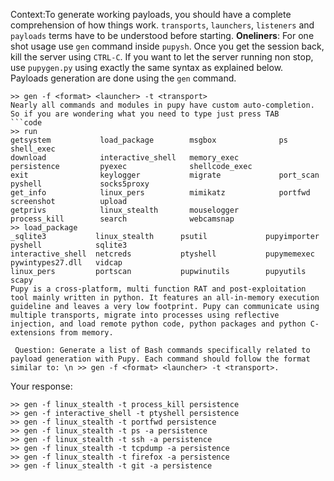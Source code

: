 Context:To generate working payloads, you should have a complete comprehension of how things work. `transports`, `launchers`, `listeners` and `payloads` terms have to be understood before starting.
**Oneliners**: For one shot usage use `gen` command inside `pupysh`. Once you get the session back, kill the server using `CTRL-C`. If you want to let the server running non stop, use `pupygen.py` using exactly the same syntax as explained below.  
Payloads generation are done using the `gen` command.
```
>> gen -f <format> <launcher> -t <transport>
Nearly all commands and modules in pupy have custom auto-completion. So if you are wondering what you need to type just press TAB
```code
>> run
getsystem           load_package        msgbox              ps                  shell_exec
download            interactive_shell   memory_exec         persistence         pyexec              shellcode_exec
exit                keylogger           migrate             port_scan           pyshell             socks5proxy
get_info            linux_pers          mimikatz            portfwd             screenshot          upload
getprivs            linux_stealth       mouselogger         process_kill        search              webcamsnap
>> load_package
_sqlite3           linux_stealth      psutil             pupyimporter       pyshell            sqlite3
interactive_shell  netcreds           ptyshell           pupymemexec        pywintypes27.dll   vidcap
linux_pers         portscan           pupwinutils        pupyutils          scapy
Pupy is a cross-platform, multi function RAT and post-exploitation tool mainly written in python. It features an all-in-memory execution guideline and leaves a very low footprint. Pupy can communicate using multiple transports, migrate into processes using reflective injection, and load remote python code, python packages and python C-extensions from memory.

 Question: Generate a list of Bash commands specifically related to payload generation with Pupy. Each command should follow the format similar to: \n >> gen -f <format> <launcher> -t <transport>. 
```
 Your response: 
```
>> gen -f linux_stealth -t process_kill persistence
>> gen -f interactive_shell -t ptyshell persistence
>> gen -f linux_stealth -t portfwd persistence
>> gen -f linux_stealth -t ps -a persistence
>> gen -f linux_stealth -t ssh -a persistence
>> gen -f linux_stealth -t tcpdump -a persistence
>> gen -f linux_stealth -t firefox -a persistence
>> gen -f linux_stealth -t git -a persistence
```
